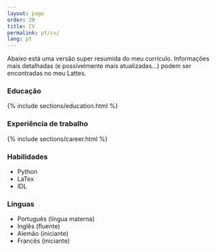 ```yaml
---
layout: page
order: 20
title: CV
permalink: pt/cv/
lang: pt
---
```


Abaixo está uma versão super resumida do meu currículo. Informações mais detalhadas (e possivelmente mais atualizadas...) podem ser encontradas no meu Lattes.

### Educação

{% include sections/education.html %}

### Experiência de trabalho

{% include sections/career.html %}
  
### Habilidades

* Python
* LaTex
* IDL
  
### Línguas

* Português (língua materna)
* Inglês (fluente)
* Alemão (iniciante)
* Francês (iniciante)
